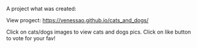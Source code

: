 A project what was created:

View progect: https://venessao.github.io/cats_and_dogs/

Click on cats/dogs images to view cats and dogs pics.
Click on like button to vote for your fav!
